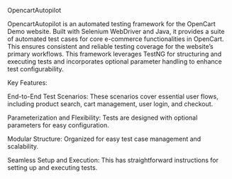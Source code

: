 OpencartAutopilot

OpencartAutopilot is an automated testing framework for the OpenCart Demo website. Built with Selenium WebDriver and Java, it provides a suite of automated test cases for core e-commerce functionalities in OpenCart. This ensures consistent and reliable testing coverage for the website’s primary workflows. This framework leverages TestNG for structuring and executing tests and incorporates optional parameter handling to enhance test configurability.

Key Features:

End-to-End Test Scenarios: These scenarios cover essential user flows, including product search, cart management, user login, and checkout.

Parameterization and Flexibility: Tests are designed with optional parameters for easy configuration.

Modular Structure: Organized for easy test case management and scalability.

Seamless Setup and Execution: This has straightforward instructions for setting up and executing tests.
